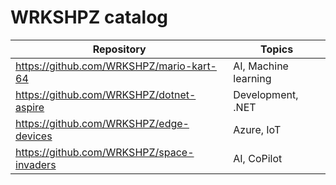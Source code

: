# WRKSHPZ catalog

| Repository                                      | Topics               | 
| ----------------------------------------------- | -------------------- |
| https://github.com/WRKSHPZ/mario-kart-64        | AI, Machine learning |
| https://github.com/WRKSHPZ/dotnet-aspire        | Development, .NET    |
| https://github.com/WRKSHPZ/edge-devices         | Azure, IoT           |
| https://github.com/WRKSHPZ/space-invaders       | AI, CoPilot          |
